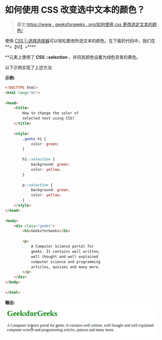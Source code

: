 # 如何使用 CSS 改变选中文本的颜色？

> 原文:[https://www . geeksforgeeks . org/如何使用 css 更改选定文本的颜色/](https://www.geeksforgeeks.org/how-to-change-the-color-of-selected-text-using-css/)

使用 [CSS |::选择选择器](https://www.geeksforgeeks.org/css-selection-selector/)可以轻松更改所选文本的颜色。在下面的代码中，我们在**<【h1】>****<p>**元素上使用了 **CSS ::selection** ，并将其颜色设置为绿色背景的黄色。

以下示例实现了上述方法:

**示例:**

```html
<!DOCTYPE html>
<html lang="en">

<head>
    <title>
        How to change the color of
        selected text using CSS?
    </title>

    <style>
        .geeks h1 {
            color: green;
        }

        h1::selection {
            background: green;
            color: yellow;
        }

        p::selection {
            background: green;
            color: yellow;
        }
    </style>
</head>

<body>
    <div class="geeks">
        <h1>GeeksforGeeks</h1>

        <p>
            A Computer Science portal for
            geeks. It contains well written,
            well thought and well explained
            computer science and programming
            articles, quizzes and many more.
        </p>
    </div>
</body>

</html>
```

**输出:**
![](img/05a462024c8825fcda9cc60fe64ab569.png)